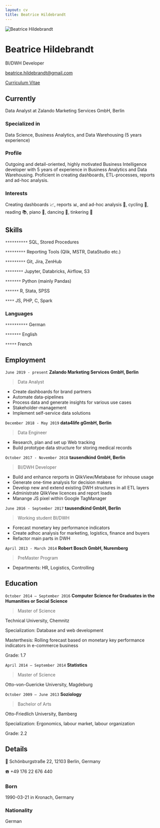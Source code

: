 ```yaml
---
layout: cv
title: Beatrice Hildebrandt
---
```

![Beatrice Hildebrandt](ich.png)
# Beatrice Hildebrandt
BI/DWH Developer

<div id="webaddress">
<a href="beatrice.hildebrandt@gmail.com">beatrice.hildebrandt@gmail.com</a>
</div>


<div id="webaddress">

<a href="https://froggibella.github.io/bea-cv/">Curriculum Vitae</a>
</div>


## Currently

Data Analyst at Zalando Marketing Services GmbH, Berlin

### Specialized in

Data Science, Business Analytics, and Data Warehousing (5 years experience)

### Profile

Outgoing and detail-oriented, highly motivated Business Intelligence developer with 5 years of experience in Business Analytics and Data Warehousing.
Proficient in creating dashboards, ETL-processes, reports and ad-hoc analysis.

### Interests

Creating dashboards 📈, reports 📊, and ad-hoc analysis 📰, cycling 🚴, reading 📚, piano 🎹,
dancing 💃, tinkering 🧰


## Skills

`**********`
SQL, Stored Procedures

`*********`
Reporting Tools (Qlik, MSTR, DataStudio etc.)

`*********`
Git, Jira, ZenHub

`********`
Jupyter, Databricks, Airflow, S3

`*******`
Python (mainly Pandas)

`******`
R, Stata, SPSS

`****`
JS, PHP, C, Spark

### Languages

`**********`
German

`*******`
English

`*****`
French


## Employment

`June 2019 - present`
__Zalando Marketing Services GmbH, Berlin__

> Data Analyst

- Create dashboards for brand partners
- Automate data-pipelines
- Process data and generate insights for various use cases
- Stakeholder-management
- Implement self-service data solutions

`December 2018 - May 2019`
__data4life gGmbH, Berlin__

> Data Engineer

- Research, plan and set up Web tracking
- Build prototype data structure for storing medical records

`October 2017 - November 2018`
__tausendkind GmbH, Berlin__

> BI/DWH Developer

- Build and enhance rerports in QlikView/Metabase for inhouse usage
- Generate one-time analysis for decision makers
- Develop new and extend existing DWH structures in all ETL layers
- Administrate QlikView licences and report loads
- Manange JS pixel within Google TagManager

`June 2016 - September 2017`
__tausendkind GmbH, Berlin__

> Working student BI/DWH

- Forecast monetary key performance indicators
- Create adhoc analysis for marketing, logistics, finance and buyers
- Refactor main parts in DWH

`April 2013 - March 2014`
__Robert Bosch GmbH, Nuremberg__

> PreMaster Program

- Departments: HR, Logistics, Controlling


## Education

`October 2014 – September 2016`
__Computer Science for Graduates in the Humanities or Social Science__

> Master of Science

Technical University, Chemnitz

Specialization: Database and web development

Masterthesis: Rolling forecast based on monetary key performance indicators in e-commerce business

Grade: 1.7

`April 2014 – September 2014`
__Statistics__

> Master of Science

Otto-von-Guericke University, Magdeburg

`October 2009 – June 2013`
__Soziology__

> Bachelor of Arts
 
Otto-Friedlich University, Bamberg

Specialization: Ergonomics, labour market, labour organization 

Grade: 2.2


## Details

📮 Schönburgstraße 22,
12103 Berlin,
Germany

☎️ +49 176 22 676 440

### Born

1990-03-21 in Kronach, Germany

### Nationality

German




